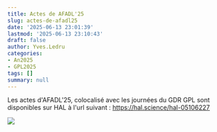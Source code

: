 ```yaml
---
title: Actes de AFADL'25
slug: actes-de-afadl25
date: '2025-06-13 23:01:39'
lastmod: '2025-06-13 23:10:43'
draft: false
author: Yves.Ledru
categories:
- An2025
- GPL2025
tags: []
summary: null
---
```


Les actes d'AFADL'25, colocalisé avec les journées du GDR GPL sont disponibles sur HAL à l'url suivant : <https://hal.science/hal-05106227>

![](https://gdr-gpl.cnrs.fr/wp-content/uploads/2025/06/92120642-41EC-45F4-8B55-0D60B009A192.png)
